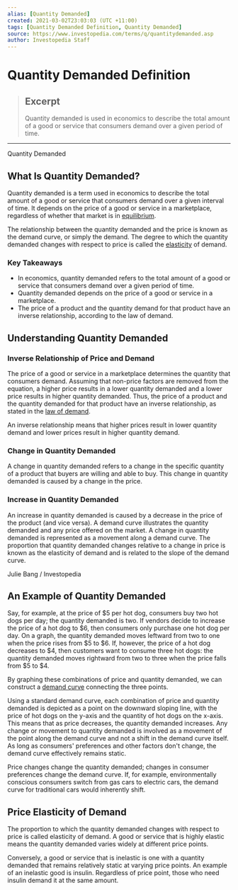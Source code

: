 ```yaml
---
alias: [Quantity Demanded]
created: 2021-03-02T23:03:03 (UTC +11:00)
tags: [Quantity Demanded Definition, Quantity Demanded]
source: https://www.investopedia.com/terms/q/quantitydemanded.asp
author: Investopedia Staff
---
```


# Quantity Demanded Definition

> ## Excerpt
> Quantity demanded is used in economics to describe the total amount of a good or service that consumers demand over a given period of time.

---

Quantity Demanded
## What Is Quantity Demanded?

Quantity demanded is a term used in economics to describe the total amount of a good or service that consumers demand over a given interval of time. It depends on the price of a good or service in a marketplace, regardless of whether that market is in [equilibrium](https://www.investopedia.com/terms/e/equilibrium.asp).

The relationship between the quantity demanded and the price is known as the demand curve, or simply the demand. The degree to which the quantity demanded changes with respect to price is called the [elasticity](https://www.investopedia.com/terms/e/elasticity.asp) of demand.

### Key Takeaways

-   In economics, quantity demanded refers to the total amount of a good or service that consumers demand over a given period of time.
-   Quantity demanded depends on the price of a good or service in a marketplace.
-   The price of a product and the quantity demand for that product have an inverse relationship, according to the law of demand.

## Understanding Quantity Demanded

### Inverse Relationship of Price and Demand

The price of a good or service in a marketplace determines the quantity that consumers demand. Assuming that non-price factors are removed from the equation, a higher price results in a lower quantity demanded and a lower price results in higher quantity demanded. Thus, the price of a product and the quantity demanded for that product have an inverse relationship, as stated in the [law of demand](https://www.investopedia.com/terms/l/lawofdemand.asp).

An inverse relationship means that higher prices result in lower quantity demand and lower prices result in higher quantity demand.

### Change in Quantity Demanded

A change in quantity demanded refers to a change in the specific quantity of a product that buyers are willing and able to buy. This change in quantity demanded is caused by a change in the price.

### Increase in Quantity Demanded

An increase in quantity demanded is caused by a decrease in the price of the product (and vice versa). A demand curve illustrates the quantity demanded and any price offered on the market. A change in quantity demanded is represented as a movement along a demand curve. The proportion that quantity demanded changes relative to a change in price is known as the elasticity of demand and is related to the slope of the demand curve.

Julie Bang / Investopedia 

## An Example of Quantity Demanded

Say, for example, at the price of $5 per hot dog, consumers buy two hot dogs per day; the quantity demanded is two. If vendors decide to increase the price of a hot dog to $6, then consumers only purchase one hot dog per day. On a graph, the quantity demanded moves leftward from two to one when the price rises from $5 to $6. If, however, the price of a hot dog decreases to $4, then customers want to consume three hot dogs: the quantity demanded moves rightward from two to three when the price falls from $5 to $4. 

By graphing these combinations of price and quantity demanded, we can construct a [demand curve](https://www.investopedia.com/articles/economics/11/intro-supply-demand.asp) connecting the three points.

Using a standard demand curve, each combination of price and quantity demanded is depicted as a point on the downward sloping line, with the price of hot dogs on the y-axis and the quantity of hot dogs on the x-axis. This means that as price decreases, the quantity demanded increases. Any change or movement to quantity demanded is involved as a movement of the point along the demand curve and not a shift in the demand curve itself. As long as consumers' preferences and other factors don't change, the demand curve effectively remains static.

Price changes change the quantity demanded; changes in consumer preferences change the demand curve. If, for example, environmentally conscious consumers switch from gas cars to electric cars, the demand curve for traditional cars would inherently shift.

## Price Elasticity of Demand

The proportion to which the quantity demanded changes with respect to price is called elasticity of demand. A good or service that is highly elastic means the quantity demanded varies widely at different price points.

Conversely, a good or service that is inelastic is one with a quantity demanded that remains relatively static at varying price points. An example of an inelastic good is insulin. Regardless of price point, those who need insulin demand it at the same amount.
